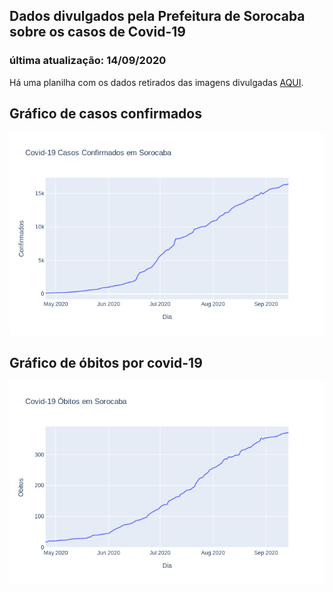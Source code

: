 ## Dados divulgados pela Prefeitura de Sorocaba sobre os casos de Covid-19
### última atualização: 14/09/2020

Há uma planilha com os dados retirados das imagens divulgadas [AQUI](https://github.com/lucas-koiti/covid19-sorocaba/blob/master/dados/planilha_csv/dados.csv).

## Gráfico de casos confirmados
<img src= "confirmados.png">

## Gráfico de óbitos por covid-19
<img src= "obitos.png">
